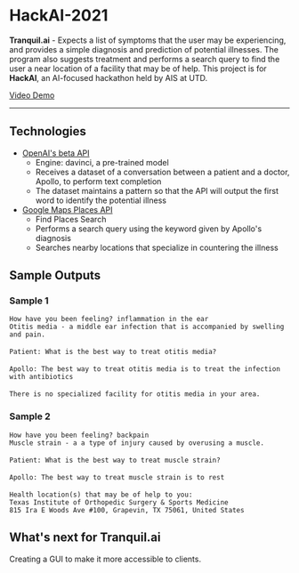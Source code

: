 # HackAI-2021
**Tranquil.ai** - Expects a list of symptoms that the user may be experiencing, and provides a simple diagnosis and prediction of potential illnesses. The program also suggests treatment and performs a search query to find the user a near location of a facility that may be of help. This project is for **HackAI**, an AI-focused hackathon held by AIS at UTD.

[Video Demo](https://youtu.be/3eLnnds10tY)
***

## Technologies
* [OpenAI's beta API](https://beta.openai.com/docs/introduction)
  * Engine: davinci, a pre-trained model
  * Receives a dataset of a conversation between a patient and a doctor, Apollo, to perform text completion
  * The dataset maintains a pattern so that the API will output the first word to identify the potential illness
* [Google Maps Places API](https://developers.google.com/maps/documentation/places/web-service/search)
  * Find Places Search
  * Performs a search query using the keyword given by Apollo's diagnosis
  * Searches nearby locations that specialize in countering the illness

## Sample Outputs
### Sample 1
`How have you been feeling? inflammation in the ear`<br>
`Otitis media - a middle ear infection that is accompanied by swelling and pain.` <br>
<br>
`Patient: What is the best way to treat otitis media?`<br>
<br>
`Apollo: The best way to treat otitis media is to treat the infection with antibiotics`
<br>
<br>
`There is no specialized facility for otitis media in your area.`
<br>
### Sample 2
`How have you been feeling? backpain`<br>
`Muscle strain - a a type of injury caused by overusing a muscle.` <br>
<br>
`Patient: What is the best way to treat muscle strain?`<br>
<br>
`Apollo: The best way to treat muscle strain is to rest`
<br>
<br>
`Health location(s) that may be of help to you:`<br>
`Texas Institute of Orthopedic Surgery & Sports Medicine`<br>
`815 Ira E Woods Ave #100, Grapevin, TX 75061, United States`

## What's next for Tranquil.ai
Creating a GUI to make it more accessible to clients.
